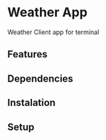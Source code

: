 # Weather App

Weather Client app for terminal

## Features

## Dependencies

## Instalation

## Setup